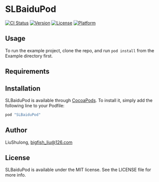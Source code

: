 # SLBaiduPod

[![CI Status](http://img.shields.io/travis/LiuShulong/SLBaiduPod.svg?style=flat)](https://travis-ci.org/LiuShulong/SLBaiduPod)
[![Version](https://img.shields.io/cocoapods/v/SLBaiduPod.svg?style=flat)](http://cocoapods.org/pods/SLBaiduPod)
[![License](https://img.shields.io/cocoapods/l/SLBaiduPod.svg?style=flat)](http://cocoapods.org/pods/SLBaiduPod)
[![Platform](https://img.shields.io/cocoapods/p/SLBaiduPod.svg?style=flat)](http://cocoapods.org/pods/SLBaiduPod)

## Usage

To run the example project, clone the repo, and run `pod install` from the Example directory first.

## Requirements

## Installation

SLBaiduPod is available through [CocoaPods](http://cocoapods.org). To install
it, simply add the following line to your Podfile:

```ruby
pod "SLBaiduPod"
```

## Author

LiuShulong, bigfish_liu@126.com

## License

SLBaiduPod is available under the MIT license. See the LICENSE file for more info.
